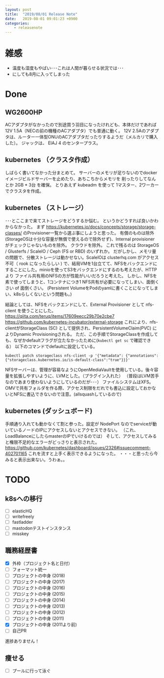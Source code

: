 ```yaml
---
layout: post
title:  "2019/08/01 Release Note"
date:   2019-08-01 09:01:23 +0900
categories:
	- releasenote
---
```

# 雑感

* 温度も湿度もやばい･･･これは人間が暮らせる状況では･･･
* にしても8月に入ってしまった

# Done

## WG2600HP

ACアダプタがなかったので別途買う羽目になったけれども、本体だけであれば 12V 1.5A（NECの前の機種のACアダプタ）でも普通に動く。
12V 2.5Aのアダプタは、ルーター一体型ONUのACアダプタだったりするようだ（メルカリで購入した）。
ジャックは、 EIAJ 4 のセンタープラス。

## kubernetes （クラスタ作成）

しばらく書いてなかった分まとめて。 サーバーのメモリが足りないのでdockerイメージビルドサーバーを止めたり、あちこちからメモリを
削ったりしてなんとか 2GB * 3台 を確保。
とりあえず kubeadm を使って 1マスター、2ワーカーでクラスタを作成。

## kubernetes （ストレージ）
･･･とここまで来てストレージをどうするか悩む。 というかどうすれば良いかわからなかった。
まず https://kubernetes.io/docs/concepts/storage/storage-classes/ のProvisioner一覧から選ぶ事にしようと思った。
有償のものは除外 (StorageOSは十分な容量が無償で使えるので除外せず)、Internal provisioner がチェックじゃないものを除外。
クラウドを除外。 これで残るのは StorageOS / Glusterfs / ScaleIO / Ceph (FS or RBD) のいずれか。
だがしかし、メモリ量の問題で、分散ストレージは動かせない。ScaleIOは clusterhq.com がアクセス不可（ rook になったらしい )
で、結局VMを1台立てて、NFSをバックエンドにすることにした。minioを使ってS3をバックエンドにするのも考えたが、HTTPより
ファイル共有用のNFSの方が性能がいいだろうと考えた。
しかし、NFSを素で使ってしまうと、1コンテナにつき1 NFS共有が必要になってしまい、面倒くさい of 面倒くさい。
(Persistent VolumeをPodのyamlに書くことになってしまい、k8sらしくないという問題も。)

結論としては、NFSをバックエンドにして、External Provisioner として nfs-client を使うことにした。
https://qiita.com/teruq/items/17609eecc29b70e2cbe7
https://github.com/kubernetes-incubator/external-storage
これにより、nfs-clientがStorageClass (SC) として提供され、PersistentVolumeClaim(PVC) によりDynamic Provisioningされる。
ただ、この手順でStorageClassを作成しても、なぜかdefaultフラグが立たなかったために(`kubectl get sc` で確認できる）
以下のコマンドでdefaultに設定している。
```
kubectl patch storageclass nfs-client -p '{"metadata": {"annotations":{"storageclass.kubernetes.io/is-default-class":"true"}}}'
```

NFSサーバーは、管理が容易なようにOpenMediaVaultを使用している。後々容量を拡張しやすいように、LVMとした。（プラグイン入れた）
（普段はLVM苦手なのであまり使わないようにしているのだが･･･） ファイルシステムはXFS。
OMVで共有フォルダを作る際、アクセス制限をだれでも書込に設定しておかないとNFSに書込できないので注意。(allsquashしているので)

## kubernetes (ダッシュボード)

手順通り入れても動かなくて割と参った。設定が NodePort なのでserviceが動いているノードのIPにアクセスしないとアクセスできない。
（これ、LoadBalanceにしたらmasterのIPでいけるのでは）
そして、アクセスしてみると権限不足的なエラーがどっさりと表示された。
https://github.com/kubernetes/dashboard/issues/2326#issuecomment-402701165
これを流すと上手く表示できるようになった。
・・・と思ったら今みると表示出来ない。うわぁ。。

# TODO 

## k8sへの移行

- [ ] elasticHQ
- [ ] writefreely
- [ ] fastladder
- [ ] mastodonテストインスタンス
- [ ] misskey

## 職務経歴書

- [x] 外枠（プロジェクト名と日付）
- [ ] フォーマット統一
- [ ] プロジェクトの中身 (2018)
- [ ] プロジェクトの中身 (2017)
- [ ] プロジェクトの中身 (2016)
- [ ] プロジェクトの中身 (2015)
- [ ] プロジェクトの中身 (2014)
- [ ] プロジェクトの中身 (2013)
- [ ] プロジェクトの中身 (2012)
- [ ] プロジェクトの中身 (2011)
- [x] プロジェクトの中身 (2011より前)
- [ ] 自己PR

進捗ありません！

## 痩せる

- [ ] プールに行って泳ぐ
